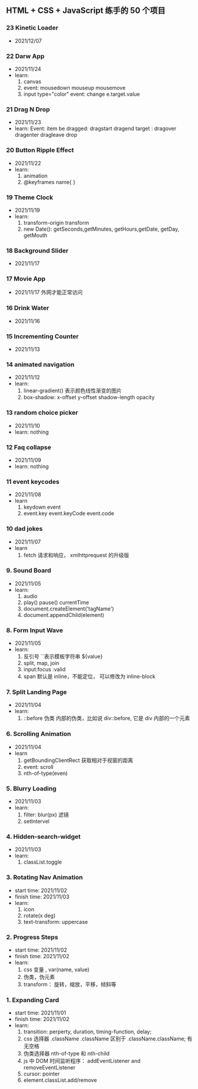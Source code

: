 ## HTML + CSS + JavaScript 练手的 50 个项目

### 23 Kinetic Loader

- 2021/12/07

### 22 Darw App

- 2021/11/24
- learn:
  1. canvas
  2. event: mousedown mouseup mousemove
  3. input type="color" event: change e.target.value

### 21 Drag N Drop

- 2021/11/23
- learn:
  Event:
  item be dragged: dragstart dragend
  target : dragover dragenter dragleave drop

### 20 Button Ripple Effect

- 2021/11/22
- learn:
  1. animation
  2. @keyframes name{
     }

### 19 Theme Clock

- 2021/11/19
- learn:
  1. transform-origin transform
  2. new Date(): getSeconds,getMinutes, getHours,getDate, getDay, getMouth

### 18 Background Slider

- 2021/11/17

### 17 Movie App

- 2021/11/17
  外网才能正常访问

### 16 Drink Water

- 2021/11/16

### 15 Incrementing Counter

- 2021/11/13

### 14 animated navigation

- 2021/11/12
- learn:
  1. linear-gradient() 表示颜色线性渐变的图片
  2. box-shadow: x-offset y-offset shadow-length opacity

### 13 random choice picker

- 2021/11/10
- learn:
  nothing

### 12 Faq collapse

- 2021/11/09
- learn:
  nothing

### 11 event keycodes

- 2021/11/08
- learn
  1. keydown event
  2. event.key event.keyCode event.code

### 10 dad jokes

- 2021/11/07
- learn
  1. fetch 请求和响应， xmlhttprequest 的升级版

### 9. Sound Board

- 2021/11/05
- learn:
  1. audio
  2. play() pause() currentTime
  3. document.createElement('tagName')
  4. document.appendChild(element)

### 8. Form Input Wave

- 2021/11/05
- learn:
  1. 反引号 ``表示模板字符串 ${value}
  2. split, map, join
  3. input:focus :valid
  4. span 默认是 inline，不能定位， 可以修改为 inline-block

### 7. Split Landing Page

- 2021/11/04
- learn:
  1. ::before 伪类 内部的伪类，比如说 div::before, 它是 div 内部的一个元素

### 6. Scrolling Animation

- 2021/11/04
- learn
  1. getBoundingClientRect 获取相对于视窗的距离
  2. event: scroll
  3. nth-of-type(even)

### 5. Blurry Loading

- 2021/11/03
- learn:
  1. filter: blur(px) 滤镜
  2. setIntervel

### 4. Hidden-search-widget

- 2021/11/03
- learn:
  1. classList.toggle

### 3. Rotating Nav Animation

- start time: 2021/11/02
- finish time: 2021/11/03
- learn:
  1. icon
  2. rotate(x deg)
  3. text-transform: uppercase

### 2. Progress Steps

- start time: 2021/11/02
- finish time: 2021/11/02
- learn:
  1. css 变量 , var(name, value)
  2. 伪类，伪元素
  3. transform： 旋转，缩放，平移，倾斜等

### 1. Expanding Card

- start time: 2021/11/01
- finish time: 2021/11/02
- learn:
  1. transition: perperty, duration, timing-function, delay;
  2. css 选择器 .className .className 区别于 .className.className; 有无空格
  3. 伪类选择器 nth-of-type 和 nth-child
  4. js 中 DOM 时间监听程序： addEventListener and removeEventListener
  5. cursor: pointer
  6. element.classList.add/remove

